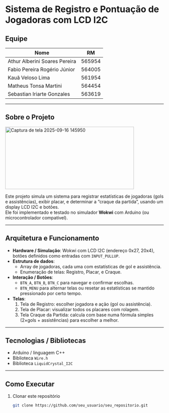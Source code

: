# Sistema de Registro e Pontuação de Jogadoras com LCD I2C

## Equipe

| Nome | RM |
|------|------------------|
| Athur Alberini Soares Pereira | 565954 |
| Fabio Pereira Rogério Júnior | 564005 |
| Kauã Veloso Lima | 561954 |
| Matheus Tonsa Martini | 564454 |
| Sebastian Iriarte Gonzales | 563619 |

---

## Sobre o Projeto

<img width="409" height="198" alt="Captura de tela 2025-09-16 145950" src="https://github.com/user-attachments/assets/62107fcd-4ade-4360-90c6-9e49323da806" />



Este projeto simula um sistema para registrar estatísticas de jogadoras (gols e assistências), exibir placar, e determinar a “craque da partida”, usando um display LCD I2C e botões.  
Ele foi implementado e testado no simulador **Wokwi** com Arduino (ou microcontrolador compatível).

---

## Arquitetura e Funcionamento

- **Hardware / Simulação**: Wokwi com LCD I2C (endereço 0x27, 20x4), botões definidos como entradas com `INPUT_PULLUP`.  
- **Estrutura de dados**:  
  - Array de jogadoras, cada uma com estatísticas de gol e assistência.  
  - Enumeração de telas: Registro, Placar, e Craque.  
- **Interação / Botões**:  
  - `BTN_A`, `BTN_B`, `BTN_C` para navegar e confirmar escolhas.  
  - `BTN_MENU` para alternar telas ou resetar as estatísticas se mantido pressionado por certo tempo.  
- **Telas**:  
  1. Tela de Registro: escolher jogadora e ação (gol ou assistência).  
  2. Tela de Placar: visualizar todos os placares com rolagem.  
  3. Tela Craque da Partida: calcula com base numa fórmula simples (2×gols + assistências) para escolher a melhor.

---

## Tecnologias / Bibliotecas

- Arduino / linguagem C++  
- Biblioteca `Wire.h`  
- Biblioteca `LiquidCrystal_I2C`  

---

## Como Executar

1. Clonar este repositório  
   ```bash
   git clone https://github.com/seu_usuario/seu_repositorio.git
